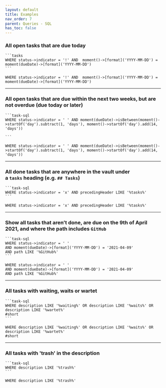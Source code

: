 ```yaml
---
layout: default
title: Examples
nav_order: 7
parent: Queries - SQL
has_toc: false
---
```


### All open tasks that are due today

    ```tasks
    WHERE status->indicator = '!' AND  moment()->[format]('YYYY-MM-DD') = moment(dueDate)->[format]('YYYY-MM-DD')
    ```

```task-sql
WHERE status->indicator = '!' AND  moment()->[format]('YYYY-MM-DD') = moment(dueDate)->[format]('YYYY-MM-DD')
```

---

### All open tasks that are due within the next two weeks, but are not overdue (due today or later)

    ```task-sql
    WHERE status->indicator = ' ' AND moment(dueDate)->isBetween(moment()->startOf('day').subtract(1, 'days'), moment()->startOf('day').add(14, 'days'))

    ```

```task-sql
WHERE status->indicator = ' ' AND moment(dueDate)->isBetween(moment()->startOf('day').subtract(1, 'days'), moment()->startOf('day').add(14, 'days'))

```

---

### All done tasks that are anywhere in the vault under a `tasks` heading (e.g. `## Tasks`)

    ```task-sql
    WHERE status->indicator = 'x' AND precedingHeader LIKE '%tasks%'
    ```

```task-sql
WHERE status->indicator = 'x' AND precedingHeader LIKE '%tasks%'
```

---

### Show all tasks that aren’t done, are due on the 9th of April 2021, and where the path includes `GitHub`

    ```task-sql
    WHERE status->indicator = ' '
    AND moment(dueDate)->[format]('YYYY-MM-DD') = '2021-04-09'
    AND path LIKE '%GitHub%'
    ```

```task-sql
WHERE status->indicator = ' '
AND moment(dueDate)->[format]('YYYY-MM-DD') = '2021-04-09'
AND path LIKE '%GitHub%'
```

---

### All tasks with waiting, waits or wartet

    ```task-sql
    WHERE description LIKE '%waiting%' OR description LIKE '%waits%' OR description LIKE '%wartet%'
    #short
    ```

```task-sql
WHERE description LIKE '%waiting%' OR description LIKE '%waits%' OR description LIKE '%wartet%'
#short
```

---

### All tasks with 'trash' in the description

    ```task-sql
    WHERE description LIKE '%trash%'
    ```

```task-sql
WHERE description LIKE '%trash%'
```
